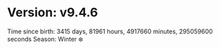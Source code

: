 # Version: v9.4.6
Time since birth: 3415 days, 81961 hours, 4917660 minutes, 295059600 seconds
Season: Winter ❄️

